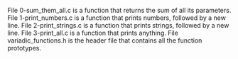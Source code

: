 File 0-sum_them_all.c is a function that returns the sum of all its parameters.
File 1-print_numbers.c is a function that prints numbers, followed by a new line.
File 2-print_strings.c is a function that prints strings, followed by a new line.
File 3-print_all.c is a function that prints anything.
File variadic_functions.h is the header file that contains all the function prototypes.
